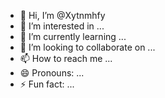 - 👋 Hi, I’m @Xytnmhfy
- 👀 I’m interested in ...
- 🌱 I’m currently learning ...
- 💞️ I’m looking to collaborate on ...
- 📫 How to reach me ...
- 😄 Pronouns: ...
- ⚡ Fun fact: ...

<!---
Xytnmhfy/Xytnmhfy is a ✨ special ✨ repository because its `README.md` (this file) appears on your GitHub profile.
You can click the Preview link to take a look at your changes.
--->
